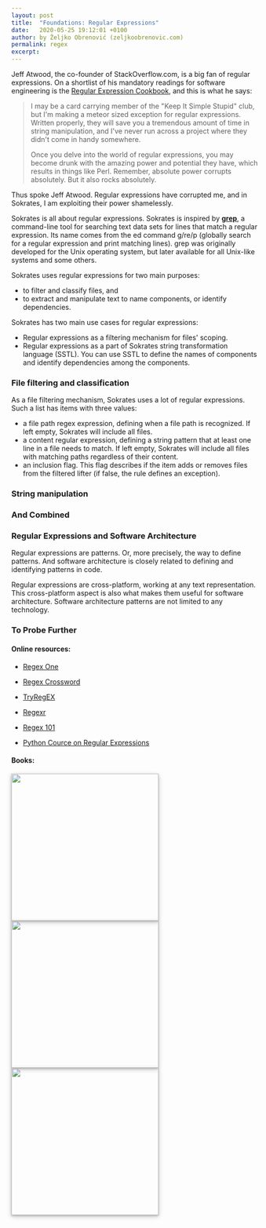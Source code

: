 ```yaml
---
layout: post
title:  "Foundations: Regular Expressions"
date:   2020-05-25 19:12:01 +0100
author: by Željko Obrenović (zeljkoobrenovic.com)
permalink: regex
excerpt:
---
```


Jeff Atwood, the co-founder of StackOverflow.com, is a big fan of regular expressions. On a shortlist of his mandatory readings for software engineering is the [Regular Expression Cookbook](https://www.amazon.com/dp/1449319432/), and this is what he says:

> I may be a card carrying member of the "Keep It Simple Stupid" club, but I'm making a meteor sized exception for regular expressions. Written properly, they will save you a tremendous amount of time in string manipulation, and I've never run across a project where they didn't come in handy somewhere.
>
> Once you delve into the world of regular expressions, you may become drunk with the amazing power and potential they have, which results in things like Perl. Remember, absolute power corrupts absolutely. But it also rocks absolutely.

Thus spoke Jeff Atwood. Regular expressions have corrupted me, and in Sokrates, I am exploiting their power  shamelessly.

Sokrates is all about regular expressions. Sokrates is inspired by [**grep**](https://en.wikipedia.org/wiki/Grep), a command-line tool for searching text data sets for lines that match a regular expression. Its name comes from the ed command g/re/p (globally search for a regular expression and print matching lines). grep was originally developed for the Unix operating system, but later available for all Unix-like systems and some others.

Sokrates uses regular expressions for two main purposes:
* to filter and classify files, and
* to extract and manipulate text to name components, or identify dependencies.

Sokrates has two main use cases for regular expressions:
* Regular expressions as a filtering mechanism for files' scoping.
* Regular expressions as a part of Sokrates string transformation language (SSTL). You can use SSTL to define the names of components and identify dependencies among the components.

### File filtering and classification

As a file filtering mechanism, Sokrates uses a lot of regular expressions. Such a list has items with three values:
* a file path regex expression, defining when a file path is recognized. If left empty,
 Sokrates will include all files.
* a content regular expression, defining a string pattern that at least one line in a file needs to match. If left empty, Sokrates will include all files with matching paths regardless of their content.
* an inclusion flag. This flag describes if the item adds or removes files from the filtered lifter (if false, the rule defines an exception).

### String manipulation

### And Combined

### Regular Expressions and Software Architecture

Regular expressions are patterns. Or, more precisely, the way to define patterns. And software architecture is closely related to defining and identifying patterns in code.

Regular expressions are cross-platform, working at any text representation. This cross-platform aspect is also what makes them useful for software architecture. Software architecture patterns are not limited to any technology.

### To Probe Further

#### Online resources:

* [Regex One](https://regexone.com/)

* [Regex Crossword](https://regexcrossword.com/)

* [TryRegEX](http://tryregex.com/)

* [Regexr](https://regexr.com/)

* [Regex 101](https://regex101.com/)

* [Python Cource on Regular Expressions](https://www.python-course.eu/re.php)


#### Books:

<a href="https://www.oreilly.com/library/view/regular-expressions-cookbook/9781449327453/" target="_blank">
  <img src="assets/images/sokrates/book-regex-cookbook.png" width="300"
       style="box-shadow: 0 2px 4px 0 rgba(0, 0, 0, 0.2), 0 3px 10px 0 rgba(0, 0, 0, 0.19);"/>
</a>

<a href="https://www.oreilly.com/library/view/mastering-regular-expressions/0596528124/" target="_blank">
  <img src="assets/images/sokrates/book-regex.png" width="300"
       style="box-shadow: 0 2px 4px 0 rgba(0, 0, 0, 0.2), 0 3px 10px 0 rgba(0, 0, 0, 0.19);"/>
</a>

<a href="https://www.oreilly.com/library/view/introducing-regular-expressions/9781449338879/" target="_blank">
  <img src="assets/images/sokrates/book-regex-intro.png" width="300"
       style="box-shadow: 0 2px 4px 0 rgba(0, 0, 0, 0.2), 0 3px 10px 0 rgba(0, 0, 0, 0.19);"/>
</a>

